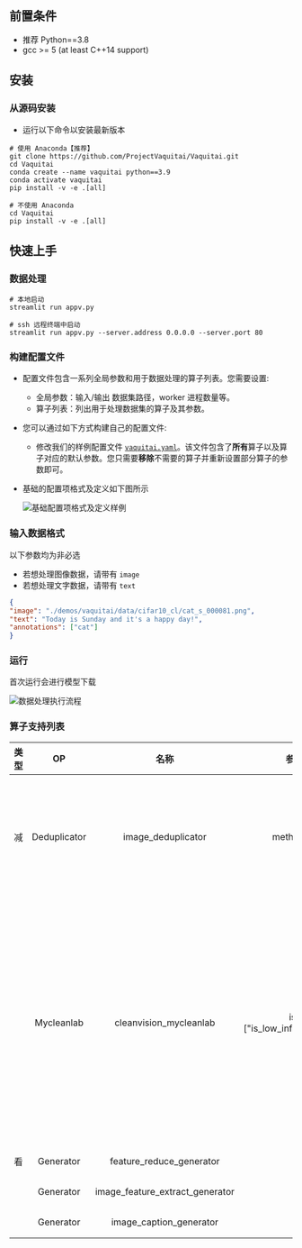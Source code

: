 ## 前置条件

* 推荐 Python==3.8
* gcc >= 5 (at least C++14 support)

## 安装

### 从源码安装

* 运行以下命令以安装最新版本

```shell
# 使用 Anaconda【推荐】
git clone https://github.com/ProjectVaquitai/Vaquitai.git
cd Vaquitai
conda create --name vaquitai python==3.9
conda activate vaquitai
pip install -v -e .[all]
```

```shell
# 不使用 Anaconda
cd Vaquitai
pip install -v -e .[all]
```

## 快速上手

### 数据处理

```shell
# 本地启动
streamlit run appv.py
```

```shell
# ssh 远程终端中启动
streamlit run appv.py --server.address 0.0.0.0 --server.port 80

```

### 构建配置文件

* 配置文件包含一系列全局参数和用于数据处理的算子列表。您需要设置:
  * 全局参数：输入/输出 数据集路径，worker 进程数量等。
  * 算子列表：列出用于处理数据集的算子及其参数。
* 您可以通过如下方式构建自己的配置文件:
  * 修改我们的样例配置文件 [`vaquitai.yaml`](configs/demo/vaquitai.yaml)。该文件包含了**所有**算子以及算子对应的默认参数。您只需要**移除**不需要的算子并重新设置部分算子的参数即可。

* 基础的配置项格式及定义如下图所示

  ![基础配置项格式及定义样例](https://img.alicdn.com/imgextra/i4/O1CN01xPtU0t1YOwsZyuqCx_!!6000000003050-0-tps-1692-879.jpg "基础配置文件样例")

### 输入数据格式
以下参数均为非必选
- 若想处理图像数据，请带有 `image`
- 若想处理文字数据，请带有 `text`

```json
{
"image": "./demos/vaquitai/data/cifar10_cl/cat_s_000081.png", 
"text": "Today is Sunday and it's a happy day!",
"annotations": ["cat"]
}
```

### 运行
首次运行会进行模型下载

![数据处理执行流程](https://datacentric-1316957999.cos.ap-beijing.myqcloud.com/data-centric/app_image/home/process.jpg)

### 算子支持列表
| 类型 |      OP      |             名称             |             参数示例             |                            参数说明                             |                          描述                          |
|:----:|:------------:|:---------------------------:|:--------------------------------:|:--------------------------------------------------------------:|:------------------------------------------------------:|
|  减  | Deduplicator |       image_deduplicator     |          method: phash           | hash method for image. One of [phash, dhash, whash, ahash] |   运用哈希判断数据集中是否有重复图片   |
|      |  Mycleanlab  |     cleanvision_mycleanlab   | issues: ["is_low_information_issue"] | Please select the desired field to be cleaned from the list. ["is_odd_size_issue", "is_odd_aspect_ratio_issue", "is_low_information_issue", "is_light_issue", "is_grayscale_issue", "is_dark_issue", "is_blurry_issue", "is_exact_duplicates_issue", "is_near_duplicates_issue"] | 进行图像等级的各方面筛查，您可选择列表中的一个或多个所需属性进行检查 |
|  看  |  Generator   |     feature_reduce_generator  |               null               |                               null                               |                    特征降维                    |
|      |  Generator   | image_feature_extract_generator |               null               |                               null                               |                    特征提取                    |
|      |  Generator   |     image_caption_generator   |               null               |                               null                               |                    图像描述                    |
